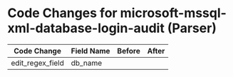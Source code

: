 # Code Changes for microsoft-mssql-xml-database-login-audit (Parser)

| Code Change | Field Name | Before | After |
|-------------|------------|--------|-------|
| edit_regex_field | db_name |  |  |